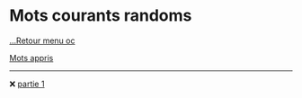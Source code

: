 # Mots courants randoms

[...Retour menu oc](../menu_fiches.md)

[Mots appris](./mots_appris.md)

---

:x: [partie 1](./fiche_1/1.md)